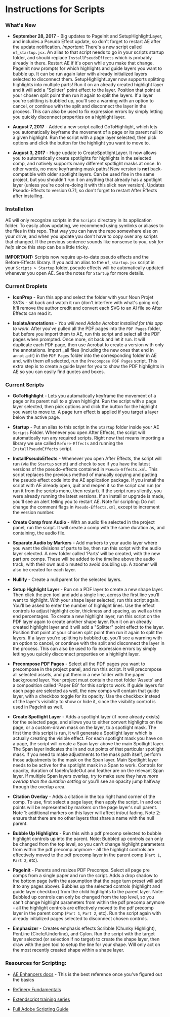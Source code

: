 # Instructions for Scripts

### What's New

- **September 28, 2017** - Big updates to PageInit and SetupHighlightLayer, and includes a Pseudo Effect update, so don't forget to restart AE after the update notification. *Important*: There's a new script called `nf_startup.jsx`. An alias to that script needs to go in your scripts startup folder, and should replace `InstallPseudoEffects` which is probably already in there. Restart AE if it's open while you make that change. PageInit now prompts for which highlights and guide layers you want to bubble up. It can be run again later with already initialized layers selected to disconnect them. SetupHighlightLayer now supports splitting highlights into multiple parts! Run it on an already created highlight layer and it will add a "Splitter" point effect to the layer. Position that point at your chosen split point then run it again to split the layers. If a layer you're splitting is bubbled up, you'll see a warning with an option to cancel, or continue with the split and disconnect the layer in the process. This can also be used to fix expression errors by simply letting you quickly disconnect properties on a highlight layer.

- **August 7, 2017** - Added a new script called GoToHighlight, which lets you automatically keyframe the movement of a page or its parent null to a given highlight. Run the script with a page layer selected, then pick options and click the button for the highlight you want to move to.

- **August 3, 2017** - Huge update to CreateSpotlightLayer. It now allows you to automatically create spotlights for highlights in the selected comp, and natively supports many different spotlight masks at once. In other words, no more keyframing mask paths! New version is **not** back-compatible with older spotlight layers. Can be used fine in the same project, but you shouldn't run it on anything that already has a spotlight layer (unless you're cool re-doing it with this slick new version). Updates Pseudo-Effects to version 0.71, so don't forget to restart After Effects after installing.

### Installation

AE will only recognize scripts in the `Scripts` directory in its application folder. To easily allow updating, we recommend using symlinks or aliases to the files in this repo. That way you can have the repo somewhere else on your drive, and when you update you don't have to copy over any scripts that changed. If the previous sentence sounds like nonsense to you, _ask for help_ since this step can be a little tricky.

**IMPORTANT:** Scripts now require up-to-date pseudo effects and the Before-Effects library. If you add an alias to the `nf_startup.jsx` script in your `Scripts > Startup` folder, pseudo effects will be automatically updated whenever you open AE. See the notes for `Startup` for more details.

### Current Droplets

- **IconPrep** - Run this app and select the folder with your Noun Projet SVGs - sit back and watch it run (don't interfere with what's going on). It'll remove the author credit and convert each SVG to an AI file so After Effects can read it.

- **IsolateAnnotations** - _You will need Adobe Acrobat installed for this app to work._ After you've pulled all the PDF pages into the `PDF Pages` folder, but before you import them to AE, run this script and select all the PDF pages when prompted. Once more, sit back and let it run. It will duplicate each PDF page, then use Acrobat to create a version with only the annotations. Import _all files (including the new ones that end in `annot.pdf`) in the `PDF Pages` folder into the corresponding folder in AE and, with them _all_ selected, run the `Precompose PDF Pages` script. This extra step is to create a guide layer for you to show the PDF highlights in AE so you can easily find quotes and boxes.

### Current Scripts

- **GoToHighlight** - Lets you automatically keyframe the movement of a page or its parent null to a given highlight. Run the script with a page layer selected, then pick options and click the button for the highlight you want to move to. A page turn effect is applied if you target a layer below the active page.

- **Startup** - Put an alias to this script in the `Startup` folder inside your AE `Scripts` Folder. Whenever you open After Effects, the script will automatically run any required scripts. Right now that means importing a library we use called `Before-Effects` and running the `InstallPseudoEffects` script.

- **InstallPseudoEffects** - Whenever you open After Effects, the script will run (via the `Startup` script) and check to see if you have the latest versions of the pseudo-effects contained in `Pseudo-Effects.xml`. This script replaces the previous method of manually copying and pasting the pseudo effect code into the AE application package. If you install the script with AE already open, quit and reopen it so the script can run (or run it from the scripts menu, then restart). If the script runs silently, you were already running the latest versions. If an install or upgrade is made, you'll see an alert telling you to restart AE. Note for scripting: Do not change the comment flags in `Pseudo-Effects.xml`, except to increment the version number.

- **Create Comp from Audio** - With an audio file selected in the project panel, run the script. It will create a comp with the same duration as, and containing, the audio file.

- **Separate Audio by Markers** - Add markers to your audio layer where you want the divisions of parts to be, then run this script with the audio layer selected. A new folder called ‘Parts’ will be created, with the new part pre comps. These will be added to the timeline above the audio track, with their own audio muted to avoid doubling up. A zoomer will also be created for each layer.

- **Nullify** - Create a null parent for the selected layers.

- **Setup Highlight Layer** - Run on a PDF layer to create a new shape layer. Then click the pen tool and add a single line, across the first line you’ll want to highlight. With your shape layer selected, run this script again. You’ll be asked to enter the number of highlight lines. Use the effect controls to adjust highlight color, thickness and spacing, as well as trim end percentages. To create a new highlight layer, run this script on the PDF layer again to create another shape layer. Run it on an already created highlight layer and it will add a "Splitter" point effect to the layer. Position that point at your chosen split point then run it again to split the layers. If a layer you're splitting is bubbled up, you'll see a warning with an option to cancel, or continue with the split and disconnect the layer in the process. This can also be used to fix expression errors by simply letting you quickly disconnect properties on a highlight layer.

- **Precompose PDF Pages** - Select all the PDF pages you want to precompose in the project panel, and run this script. It will precompose all selected assets, and put them in a new folder with the paper background layer. Your project must contain the root folder ‘Assets’ and a composition called ‘Paper BG’ for this script to work. If guide layers for each page are selected as well, the new comps will contain that guide layer, with a checkbox toggle for its opacity. Use the checkbox instead of the layer's visibility to show or hide it, since the visibility control is used in PageInit as well.

- **Create Spotlight Layer** - Adds a spotlight layer (if none already exists) for the selected page, and allows you to either convert highlights on the page, or a custom-drawn mask on the layer, to a spotlight mask. The first time this script is run, it will generate a Spotlight layer which is actually creating the visible effect. For each spotlight mask you have on a page, the script will create a Span layer above the main Spotlight layer. The Span layer indicates the in and out points of that particular spotlight mask. If you need to make adjustments to the mask path itself, perform those adjustments to the mask on the Span layer. Main Spotlight layer needs to be active for the spotlight mask in a Span to work. Controls for opacity, duration of fadeIn/fadeOut and feather are on the relevant Span layer. If multiple Span layers overlap, try to make sure they have *more overlap than the duration setting* or you'll see an opacity jump halfway through the overlap area.

- **Citation Overlay** - Adds a citation in the top right hand corner of the comp. To use, first select a page layer, then apply the script. In and out points will be represented by markers on the page layer's null parent. Note 1: additional markers on this layer will affect in/out fading. Note 2: ensure that there are no other layers that share a name with the null parent.

- **Bubble Up Highlights** - Run this with a pdf precomp selected to bubble highlight controls up into the parent. Note: Bubbled up controls can only be changed from the top level, so you can't change highlight parameters from within the pdf precomp anymore - all the highlight controls are effectively moved to the pdf precomp layer in the parent comp (`Part 1`, `Part 2`, etc).

- **PageInit** - Parents and resizes PDF Precomps. Select all page pre comps from a single paper and run the script. Adds a drop shadow to the bottom page (with the assumption that the page turn preset will add it to any pages above). Bubbles up the selected controls (highlight and guide layer checkbox) from the child highlights to the parent layer. Note: Bubbled up controls can only be changed from the top level, so you can't change highlight parameters from within the pdf precomp anymore - all the highlight controls are effectively moved to the pdf precomp layer in the parent comp (`Part 1`, `Part 2`, etc). Run the script again with already initialized pages selected to disconnect chosen controls.

- **Emphasizer** - Creates emphasis effects Scribble (Chunky Highlight), PenLine (Circle/Underline), and Cylon. Run the script with the target layer selected (or selection if no target) to create the shape layer, then draw with the pen tool to setup the line for your shape. Will only act on the most recently created shape within a shape layer. 

### Resources for Scripting:

- [AE Enhancers docs](http://docs.aenhancers.com/) - This is the best reference once you've figured out the basics

- [Refinery Fundamentals](http://www.redefinery.com/ae/fundamentals/)

- [Extendscript training series](http://www.provideocoalition.com/after-effects-extendscript-training-complete-series/)

- [Full Adobe Scripting Guide](http://blogs.adobe.com/wp-content/blogs.dir/48/files/2012/06/After-Effects-CS6-Scripting-Guide.pdf?file=2012/06/After-Effects-CS6-Scripting-Guide.pdf)
